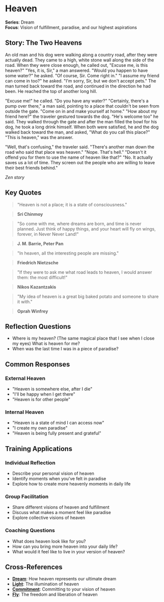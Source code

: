 # Heaven

**Series**: Dream  
**Focus**: Vision of fulfillment, paradise, and our highest aspirations

## Story: The Two Heavens

An old man and his dog were walking along a country road, after they were actually dead. They came to a high, white stone wall along the side of the road. When they were close enough, he called out, "Excuse me, is this heaven?" "Yes, it is, Sir," a man answered. "Would you happen to have some water?" he asked. "Of course, Sir. Come right in." "I assume my friend can come in too?" he asked. "I'm sorry, Sir, but we don't accept pets." The man turned back toward the road, and continued in the direction he had been. He reached the top of another long hill.

"Excuse me!" he called. "Do you have any water?" "Certainly, there's a pump over there," a man said, pointing to a place that couldn't be seen from outside the gate. "Come on in and make yourself at home." "How about my friend here?" the traveler gestured towards the dog. "He's welcome too" he said. They walked through the gate and after the man filled the bowl for his dog, he took a long drink himself. When both were satisfied, he and the dog walked back toward the man, and asked, "What do you call this place?" "This is heaven," was the answer.

"Well, that's confusing," the traveler said. "There's another man down the road who said that place was heaven." "Nope. That's hell." "Doesn't it offend you for them to use the name of heaven like that?" "No. It actually saves us a lot of time. They screen out the people who are willing to leave their best friends behind."

*Zen story*

## Key Quotes

> "Heaven is not a place; it is a state of consciousness."

> **Sri Chinmoy**

> "So come with me, where dreams are born, and time is never planned. Just think of happy things, and your heart will fly on wings, forever, in Never Never Land!"

> **J. M. Barrie, Peter Pan**

> "In heaven, all the interesting people are missing."

> **Friedrich Nietzsche**

> "If they were to ask me what road leads to heaven, I would answer them: the most difficult!"

> **Nikos Kazantzakis**

> "My idea of heaven is a great big baked potato and someone to share it with."

> **Oprah Winfrey**

## Reflection Questions

- Where is my heaven? (The same magical place that I see when I close my eyes) What is heaven for me?
- When was the last time I was in a piece of paradise?

## Common Responses

### **External Heaven**
- "Heaven is somewhere else, after I die"
- "I'll be happy when I get there"
- "Heaven is for other people"

### **Internal Heaven**
- "Heaven is a state of mind I can access now"
- "I create my own paradise"
- "Heaven is being fully present and grateful"

## Training Applications

### **Individual Reflection**
- Describe your personal vision of heaven
- Identify moments when you've felt in paradise
- Explore how to create more heavenly moments in daily life

### **Group Facilitation**
- Share different visions of heaven and fulfillment
- Discuss what makes a moment feel like paradise
- Explore collective visions of heaven

### **Coaching Questions**
- What does heaven look like for you?
- How can you bring more heaven into your daily life?
- What would it feel like to live in your version of heaven?

## Cross-References
- **[Dream](01-dream.md)**: How heaven represents our ultimate dream
- **[Light](09-light.md)**: The illumination of heaven
- **[Commitment](10-commitment.md)**: Committing to your vision of heaven
- **[Fly](12-fly.md)**: The freedom and liberation of heaven
